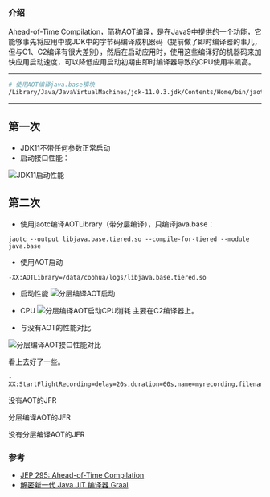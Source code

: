 ### 介绍

Ahead-of-Time Compilation，简称AOT编译，是在Java9中提供的一个功能，它能够事先将应用中或JDK中的字节码编译成机器码（提前做了即时编译器的事儿，但与C1、C2编译有很大差别），然后在启动应用时，使用这些编译好的机器码来加快应用启动速度，可以降低应用启动初期由即时编译器导致的CPU使用率飙高。

---

```bash
# 使用AOT编译java.base模块
/Library/Java/JavaVirtualMachines/jdk-11.0.3.jdk/Contents/Home/bin/jaotc -J-XX:+UseCompressedOops -J-XX:+UseG1GC -J-Xmx4g --compile-for-tiered --info --compile-commands java.base-list.txt --output libjava.base-coop.so --module java.base
```

---

## 第一次 
* JDK11不带任何参数正常启动
* 启动接口性能：

![JDK11启动性能](http://image.feathers.top/image/JDK11启动性能.png)

## 第二次
* 使用jaotc编译AOTLibrary（带分层编译），只编译java.base：

```text
jaotc --output libjava.base.tiered.so --compile-for-tiered --module java.base
```

* 使用AOT启动

```text
-XX:AOTLibrary=/data/coohua/logs/libjava.base.tiered.so
```

* 启动性能
![分层编译AOT启动](http://image.feathers.top/image/分层编译AOT启动.png)

* CPU
![分层编译AOT启动CPU消耗](http://image.feathers.top/image/分层编译AOT启动CPU消耗.png)
主要在C2编译器上。

* 与没有AOT的性能对比

![分层编译AOT接口性能对比](http://image.feathers.top/image/分层编译AOT接口性能对比.png)

看上去好了一些。




```text
-XX:StartFlightRecording=delay=20s,duration=60s,name=myrecording,filename=./record.jfr,settings=profile
```


没有AOT的JFR

分层编译AOT的JFR

没有分层编译AOT的JFR




### 参考

* [JEP 295: Ahead-of-Time Compilation](https://openjdk.java.net/jeps/295)
* [解密新一代 Java JIT 编译器 Graal](https://www.infoq.cn/article/Graal-Java-JIT-Compiler)

